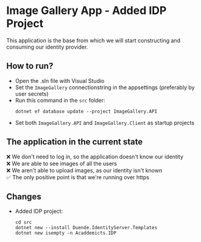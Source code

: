 # Image Gallery App - Added IDP Project
This application is the base from which we will start constructing and consuming our identity provider.

## How to run?
- Open the .sln file with Visual Studio
- Set the `ImageGallery` connectionstring in the appsettings (preferably by user secrets)
- Run this command in the `src` folder:
    ```
    dotnet ef database update --project ImageGallery.API
    ```
- Set both `ImageGallery.API` and `ImageGallery.Client` as startup projects

## The application in the current state
❌ We don't need to log in, so the application doesn't know our identity <br/>
❌ We are able to see images of all the users <br/>
❌ We aren't able to upload images, as our identity isn't known <br/>
✅ The only positive point is that we're running over https <br/>

## Changes
- Added IDP project:
    ```
    cd src
    dotnet new --install Duende.IdentityServer.Templates
    dotnet new isempty -n Acaddemicts.IDP
    ```
